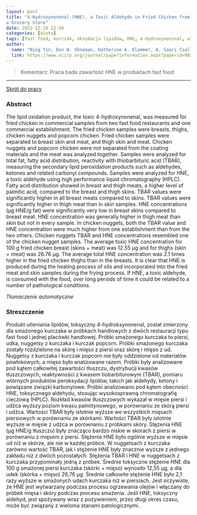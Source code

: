 ```yaml
---
layout: post
title: "4-Hydroxynonenal (HNE), a Toxic Aldehyde in Fried Chicken from Fast Food Restaurants and
a Grocery Store"
date: 2022-12-18 22:59
categories: [dieta]
tags: [fast food, kurczak, oksydacja lipidów, HNE, 4-Hydroxynoninal, aldehyd, tłuszcze]
author:
  name: "Ning Yin, Don W. Shoeman, Katherine A. Klammer, A. Saari Csallany*"
  link: https://www.scirp.org/journal/paperinformation.aspx?paperid=98190
---
```


> Komentarz: Praca bada zawartość HNE w produktach fast food
> 
<hr>

[Skrót do pracy](https://www.scirp.org/journal/paperinformation.aspx?paperid=98190) 

### Abstract
The lipid oxidation product, the toxic 4-hydroxynonenal, was measured for fried chicken in commercial samples from two fast food restaurants and one commercial establishment. The fried chicken samples were breasts, thighs, chicken nuggets and popcorn chicken. Fried chicken samples were separated to breast skin and meat, and thigh skin and meat. Chicken nuggets and popcorn chicken were not separated from the coating materials and the meat was analyzed together. Samples were analyzed for total fat, fatty acid distribution, reactivity with thiobarbituric acid (TBAR), measuring the secondary lipid peroxidation products such as aldehydes, ketones and related carbonyl compounds. Samples were analyzed for HNE, a toxic aldehyde using high performance liquid chromatography (HPLC). Fatty acid distribution showed in breast and thigh meats, a higher level of palmitic acid, compared to the breast and thigh skins. TBAR values were significantly higher in all breast meats compared to skins. TBAR values were significantly higher in thigh meat than in skin samples. HNE concentrations (μg HNE/g fat) were significantly very low in breast skins compared to breast meat. HNE concentration was generally higher in thigh meat than skin but not in every sample. In chicken nuggets, both the TBAR value and HNE concentration were much higher from one establishment than from the two others. Chicken nuggets TBAR and HNE concentrations resembled one of the chicken nugget samples. The average toxic HNE concentration for 100 g fried chicken breast (skins + meat) was 12.55 μg and for thighs (skin + meat) was 26.76 μg. The average total HNE concentration was 2.1 times higher in the fried chicken thighs than in the breasts. It is clear that HNE is produced during the heating process of oils and incorporated into the fried meat and skin samples during the frying process. If HNE, a toxic aldehyde, is consumed with the food, over long periods of time it could be related to a number of pathological conditions.

*Tłumaczenie automatyczne*

### Streszczenie
Produkt utleniania lipidów, toksyczny 4-hydroksynonenal, został zmierzony dla smażonego kurczaka w próbkach handlowych z dwóch restauracji typu fast food i jednej placówki handlowej. Próbki smażonego kurczaka to piersi, udka, nuggetsy z kurczaka i kurczak popcorn. Próbki smażonego kurczaka zostały rozdzielone na skórę i mięso z piersi oraz skórę i mięso z ud. Nuggetsy z kurczaka i kurczak popcorn nie były oddzielone od materiałów powłokowych, a mięso było analizowane razem. Próbki były analizowane pod kątem całkowitej zawartości tłuszczu, dystrybucji kwasów tłuszczowych, reaktywności z kwasem tiobarbiturowym (TBAR), pomiaru wtórnych produktów peroksydacji lipidów, takich jak aldehydy, ketony i powiązane związki karbonylowe. Próbki analizowano pod kątem obecności HNE, toksycznego aldehydu, stosując wysokosprawną chromatografię cieczową (HPLC). Rozkład kwasów tłuszczowych wykazał w mięsie piersi i udźca wyższy poziom kwasu palmitynowego, w porównaniu ze skórą piersi i udźca. Wartości TBAR były istotnie wyższe we wszystkich mięsach piersiowych w porównaniu ze skórkami. Wartości TBAR były istotnie wyższe w mięsie z udźca w porównaniu z próbkami skóry. Stężenia HNE (μg HNE/g tłuszczu) były znacząco bardzo niskie w skórach z piersi w porównaniu z mięsem z piersi. Stężenie HNE było ogólnie wyższe w mięsie ud niż w skórze, ale nie w każdej próbce. W nuggetsach z kurczaka zarówno wartość TBAR, jak i stężenie HNE były znacznie wyższe z jednego zakładu niż z dwóch pozostałych. Stężenia TBAR i HNE w nuggetsach z kurczaka przypominały jedną z próbek. Średnie toksyczne stężenie HNE dla 100 g smażonej piersi kurczaka (skórki + mięso) wynosiło 12,55 μg, a dla udek (skórka + mięso) 26,76 μg. Średnie całkowite stężenie HNE było 2,1 razy wyższe w smażonych udach kurczaka niż w piersiach. Jest oczywiste, że HNE jest wytwarzany podczas procesu ogrzewania olejów i włączany do próbek mięsa i skóry podczas procesu smażenia. Jeśli HNE, toksyczny aldehyd, jest spożywany wraz z pożywieniem, przez długi okres czasu, może być związany z wieloma stanami patologicznymi.